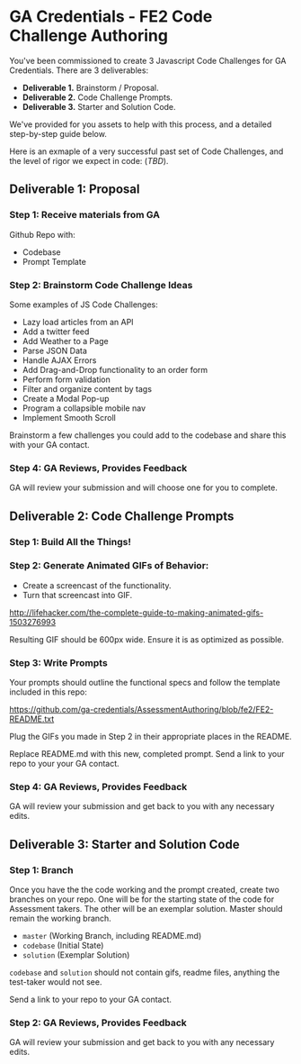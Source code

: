 # GA Credentials - FE2 Code Challenge Authoring

You've been commissioned to create 3 Javascript Code Challenges for GA Credentials. There are 3 deliverables:

- **Deliverable 1.** Brainstorm / Proposal.
- **Deliverable 2.** Code Challenge Prompts.
- **Deliverable 3.** Starter and Solution Code.

We've provided for you assets to help with this process, and a detailed step-by-step guide below.

Here is an exmaple of a very successful past set of Code Challenges, and the level of rigor we expect in code: (*TBD*).

## Deliverable 1: Proposal

### Step 1: Receive materials from GA

Github Repo with:

- Codebase
- Prompt Template

### Step 2: Brainstorm Code Challenge Ideas

Some examples of JS Code Challenges:

- Lazy load articles from an API
- Add a twitter feed
- Add Weather to a Page
- Parse JSON Data
- Handle AJAX Errors
- Add Drag-and-Drop functionality to an order form
- Perform form validation
- Filter and organize content by tags
- Create a Modal Pop-up
- Program a collapsible mobile nav
- Implement Smooth Scroll

Brainstorm a few challenges you could add to the codebase and share this with your GA contact.

### Step 4: GA Reviews, Provides Feedback

GA will review your submission and will choose one for you to complete. 

## Deliverable 2: Code Challenge Prompts

### Step 1: Build All the Things!

### Step 2: Generate Animated GIFs of Behavior:

- Create a screencast of the functionality.
- Turn that screencast into GIF.

http://lifehacker.com/the-complete-guide-to-making-animated-gifs-1503276993

Resulting GIF should be 600px wide. Ensure it is as optimized as possible.

### Step 3: Write Prompts

Your prompts should outline the functional specs and follow the template included in this repo: 

https://github.com/ga-credentials/AssessmentAuthoring/blob/fe2/FE2-README.txt

Plug the GIFs you made in Step 2 in their appropriate places in the README.

Replace README.md with this new, completed prompt. Send a link to your repo to your your GA contact.

### Step 4: GA Reviews, Provides Feedback

GA will review your submission and get back to you with any necessary edits.

## Deliverable 3: Starter and Solution Code

### Step 1: Branch

Once you have the the code working and the prompt created, create two branches on your repo. One will be for the starting state of the code for Assessment takers. The other will be an exemplar solution. Master should remain the working branch.

- `master` (Working Branch, including README.md)
- `codebase` (Initial State)
- `solution` (Exemplar Solution)

`codebase` and `solution` should not contain gifs, readme files, anything the test-taker would not see.

Send a link to your repo to your GA contact.

### Step 2: GA Reviews, Provides Feedback

GA will review your submission and get back to you with any necessary edits.
